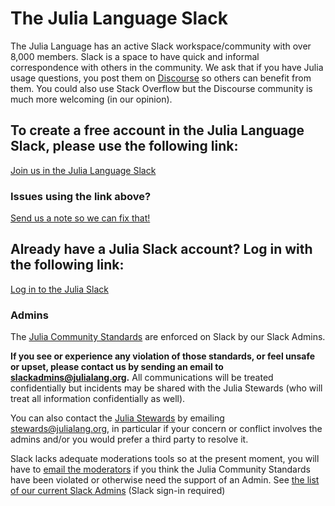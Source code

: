# The Julia Language Slack

The Julia Language has an active Slack workspace/community with over 8,000 members. Slack is a space to have quick and informal correspondence with others in the community. We ask that if you have Julia usage questions, you post them on [Discourse](https://discourse.julialang.org) so others can benefit from them. You could also use Stack Overflow but the Discourse community is much more welcoming (in our opinion).

## To create a free account in the Julia Language Slack, please use the following link:
[Join us in the Julia Language Slack](https://join.slack.com/t/julialang/shared_invite/zt-19tuj4ckz-Fn5fcoxsoIEoKY4cc1tKGw)

### Issues using the link above? 
[Send us a note so we can fix that!](mailto:logan@julialang.org)

## Already have a Julia Slack account? Log in with the following link:
[Log in to the Julia Slack](https://julialang.slack.com/)

### Admins
The [Julia Community Standards](https://julialang.org/community/standards/) are enforced on Slack by our Slack Admins. 

**If you see or experience any violation of those standards, or feel unsafe or upset, please contact us by sending an email to [slackadmins@julialang.org](mailto:slackadmins@julialang.org).** All communications will be treated confidentially but incidents may be shared with the Julia Stewards (who will treat all information confidentially as well).

You can also contact the [Julia Stewards](https://julialang.org/community/stewards/) by emailing [stewards@julialang.org](mailto:stewards@julialang.org), in particular if your concern or conflict involves the admins and/or you would prefer a third party to resolve it.

Slack lacks adequate moderations tools so at the present moment, you will have to [email the moderators](mailto:slackadmins@julialang.org) if you think the Julia Community Standards have been violated or otherwise need the support of an Admin. See [the list of our current Slack Admins](https://julialang.slack.com/account/workspace-settings#admins) (Slack sign-in required)

<!-- To create a new Slack Invite Link, see https://slack.com/help/articles/201330256-Invite-new-members-to-your-workspace Note that the link above expires every 30 days (or after 2,000 participants join with it) so we will need to generate a new one. (as of 2021, this seems to have changed...)-->
